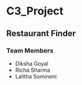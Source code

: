 # C3_Project
## Restaurant Finder
### Team Members
- Diksha Goyal
- Richa Sharma
- Lalitha Somineni
